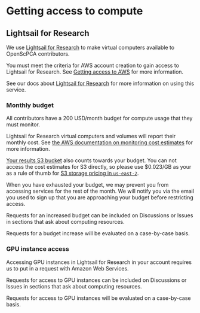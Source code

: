 # Getting access to compute

## Lightsail for Research

We use [Lightsail for Research](https://aws.amazon.com/lightsail/research/) to make virtual computers available to OpenScPCA contributors.

You must meet the criteria for AWS account creation to gain access to Lightsail for Research.
See [Getting access to AWS](index.md#getting-access-to-aws) for more information.

See our docs about [Lightsail for Research](../../aws/index.md#lightsail-for-research-virtual-computing-with-aws) for more information on using this service.

### Monthly budget

All contributors have a 200 USD/month budget for compute usage that they must monitor.

Lightsail for Research virtual computers and volumes will report their monthly cost.
See [the AWS documentation on monitoring cost estimates](https://docs.aws.amazon.com/lightsail-for-research/latest/ug/monitor-cost-usage-estimates.html) for more information.

[Your results S3 bucket](../../aws/working-with-s3-buckets.md) also counts towards your budget.
You can not access the cost estimates for S3 directly, so please use $0.023/GB as your as a rule of thumb for [S3 storage pricing in `us-east-2`](https://aws.amazon.com/s3/pricing/).

When you have exhausted your budget, we may prevent you from accessing services for the rest of the month.
We will notify you via the email you used to sign up that you are approaching your budget before restricting access.

Requests for an increased budget can be included on Discussions or Issues in sections that ask about computing resources.

Requests for a budget increase will be evaluated on a case-by-case basis.

### GPU instance access

Accessing GPU instances in Lightsail for Research in your account requires us to put in a request with Amazon Web Services.

Requests for access to GPU instances can be included on Discussions or Issues in sections that ask about computing resources.

Requests for access to GPU instances will be evaluated on a case-by-case basis.

